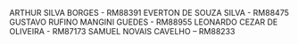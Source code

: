 ARTHUR SILVA BORGES - RM88391
EVERTON DE SOUZA SILVA - RM88475
GUSTAVO RUFINO MANGINI GUEDES - RM88955
LEONARDO CEZAR DE OLIVEIRA - RM87173
SAMUEL NOVAIS CAVELHO – RM88233
